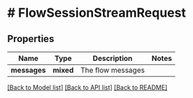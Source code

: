# # FlowSessionStreamRequest

## Properties

Name | Type | Description | Notes
------------ | ------------- | ------------- | -------------
**messages** | **mixed** | The flow messages |

[[Back to Model list]](../../README.md#models) [[Back to API list]](../../README.md#endpoints) [[Back to README]](../../README.md)
